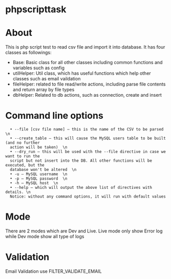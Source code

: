# phpscripttask
# About
This is php script test to read csv file and import it into database.
It has four classes as followings:
- Base: Basic class for all other classes including common functions and variables such as config
- utilHelper: Util class, which has useful functions which help other classes such as email vaildation 
- fileHelper: related to file read/write actions, including parse file contents and return array by file types
- dbHelper: Related to db actions, such as connection, create and insert

# Command line options
      • --file [csv file name] – this is the name of the CSV to be parsed \n
      • --create_table – this will cause the MySQL users table to be built (and no further 
      action will be taken)  \n
      • --dry_run – this will be used with the --file directive in case we want to run the 
      script but not insert into the DB. All other functions will be executed, but the 
      database won't be altered  \n
      • -u – MySQL username  \n
      • -p – MySQL password  \n
      • -h – MySQL host  \n
      • --help – which will output the above list of directives with details. \n  
      Notice: without any command options, it will run with default values
 
# Mode
There are 2 modes which are Dev and Live.
Live mode only show Error log while Dev mode show all type of logs

# Validation
Email Validation use FILTER_VALIDATE_EMAIL
